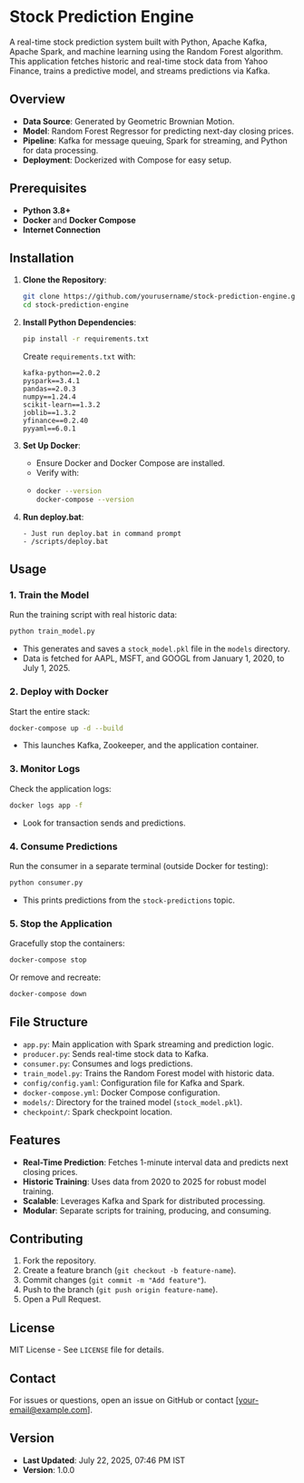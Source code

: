 # Stock Prediction Engine

A real-time stock prediction system built with Python, Apache Kafka, Apache Spark, and machine learning using the Random Forest algorithm. This application fetches historic and real-time stock data from Yahoo Finance, trains a predictive model, and streams predictions via Kafka.

## Overview

- **Data Source**: Generated by Geometric Brownian Motion.
- **Model**: Random Forest Regressor for predicting next-day closing prices.
- **Pipeline**: Kafka for message queuing, Spark for streaming, and Python for data processing.
- **Deployment**: Dockerized with Compose for easy setup.

## Prerequisites

- **Python 3.8+**
- **Docker** and **Docker Compose**
- **Internet Connection** 

## Installation

1. **Clone the Repository**:
   ```bash
   git clone https://github.com/yourusername/stock-prediction-engine.git
   cd stock-prediction-engine
   ```

2. **Install Python Dependencies**:
   ```bash
   pip install -r requirements.txt
   ```
   Create `requirements.txt` with:
   ```
   kafka-python==2.0.2
   pyspark==3.4.1
   pandas==2.0.3
   numpy==1.24.4
   scikit-learn==1.3.2
   joblib==1.3.2
   yfinance==0.2.40
   pyyaml==6.0.1
   ```

3. **Set Up Docker**:
   - Ensure Docker and Docker Compose are installed.
   - Verify with:
   - 
     ```bash
     docker --version
     docker-compose --version
     ```

4. **Run deploy.bat**:

   ```
   - Just run deploy.bat in command prompt
   - /scripts/deploy.bat
   ```

## Usage

### 1. Train the Model
Run the training script with real historic data:
```bash
python train_model.py
```
- This generates and saves a `stock_model.pkl` file in the `models` directory.
- Data is fetched for AAPL, MSFT, and GOOGL from January 1, 2020, to July 1, 2025.

### 2. Deploy with Docker
Start the entire stack:
```bash
docker-compose up -d --build
```
- This launches Kafka, Zookeeper, and the application container.

### 3. Monitor Logs
Check the application logs:
```bash
docker logs app -f
```
- Look for transaction sends and predictions.

### 4. Consume Predictions
Run the consumer in a separate terminal (outside Docker for testing):
```bash
python consumer.py
```
- This prints predictions from the `stock-predictions` topic.

### 5. Stop the Application
Gracefully stop the containers:
```bash
docker-compose stop
```
Or remove and recreate:
```bash
docker-compose down
```

## File Structure

- `app.py`: Main application with Spark streaming and prediction logic.
- `producer.py`: Sends real-time stock data to Kafka.
- `consumer.py`: Consumes and logs predictions.
- `train_model.py`: Trains the Random Forest model with historic data.
- `config/config.yaml`: Configuration file for Kafka and Spark.
- `docker-compose.yml`: Docker Compose configuration.
- `models/`: Directory for the trained model (`stock_model.pkl`).
- `checkpoint/`: Spark checkpoint location.

## Features

- **Real-Time Prediction**: Fetches 1-minute interval data and predicts next closing prices.
- **Historic Training**: Uses data from 2020 to 2025 for robust model training.
- **Scalable**: Leverages Kafka and Spark for distributed processing.
- **Modular**: Separate scripts for training, producing, and consuming.

## Contributing

1. Fork the repository.
2. Create a feature branch (`git checkout -b feature-name`).
3. Commit changes (`git commit -m "Add feature"`).
4. Push to the branch (`git push origin feature-name`).
5. Open a Pull Request.

## License

MIT License - See `LICENSE` file for details.

## Contact

For issues or questions, open an issue on GitHub or contact [your-email@example.com].

## Version

- **Last Updated**: July 22, 2025, 07:46 PM IST
- **Version**: 1.0.0
